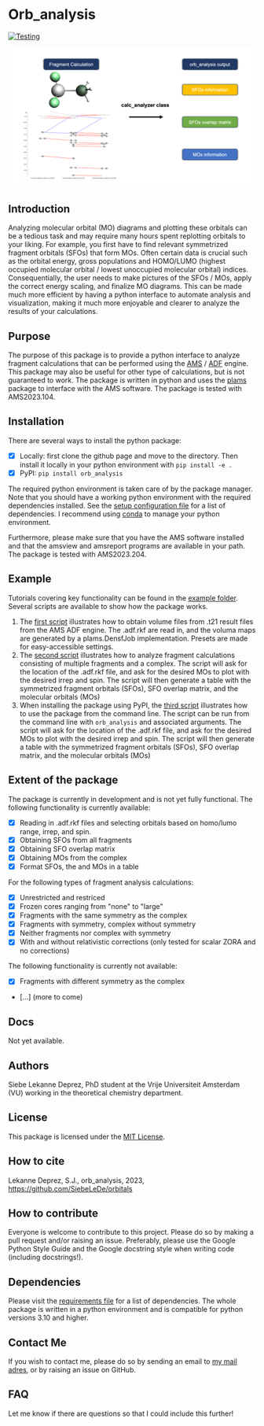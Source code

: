# Orb_analysis

[![Testing](https://github.com/SiebeLeDe/orbitals/actions/workflows/build_python_versions.yml/badge.svg)](https://github.com/SiebeLeDe/orbitals/actions/workflows/build_python_versions.yml.yml)

<!-- [![Documentation](https://github.com/SiebeLeDe/orbitals/actions/workflows/build_docs.yml/badge.svg)](https://github.com/SiebeLeDe/orbitals/actions/workflows/build_docs.yml)

[![PyPI version](https://badge.fury.io/py/pyfrag-plotter.svg)](https://badge.fury.io/py/pyfrag-plotter) [![PyPI pyversions](https://img.shields.io/pypi/pyversions/pyfrag-plotter.svg)](https://pypi.python.org/pypi/pyfrag-plotter/) [![PyPI license](https://img.shields.io/pypi/l/pyfrag-plotter.svg)](https://pypi.python.org/pypi/pyfrag-plotter/) [![PyPI status](https://img.shields.io/pypi/status/pyfrag-plotter.svg)](https://pypi.python.org/pypi/pyfrag-plotter/) -->

![Overview Figure](docs/_static/Overview_figure.png)

## Introduction

Analyzing molecular orbital (MO) diagrams and plotting these orbitals can be a tedious task and may require many hours spent replotting orbitals to your liking. For example, you first have to find relevant symmetrized fragment orbitals (SFOs) that form MOs. Often certain data is crucial such as the orbital energy, gross populations and HOMO/LUMO (highest occupied molecular orbital / lowest unoccupied molecular orbital) indices. Consequentially, the user needs to make pictures of the SFOs / MOs, apply the correct energy scaling, and finalize MO diagrams. This can be made much more efficient by having a python interface to automate analysis and visualization, making it much more enjoyable and clearer to analyze the results of your calculations.

## Purpose

The purpose of this package is to provide a python interface to analyze fragment calculations that can be performed using the [AMS](https://www.scm.com/doc/AMS/index.html) / [ADF](https://www.scm.com/doc/ADF/index.html) engine. This package may also be useful for other type of calculations, but is not guaranteed to work. The package is written in python and uses the [plams](https://www.scm.com/doc/plams/index.html) package to interface with the AMS software. The package is tested with AMS2023.104.

## Installation

There are several ways to install the python package:

- [X] Locally: first clone the github page and move to the directory. Then install it locally in your python environment with
  ``pip install -e .``
- [X] PyPI: ``pip install orb_analysis``

The required python environment is taken care of by the package manager. Note that you should have a working python environment with the required dependencies installed. See the [setup configuration file](setup.cfg) for a list of dependencies. I recommend using [conda](https://docs.conda.io/en/latest/) to manage your python environment.

Furthermore, please make sure that you have the AMS software installed and that the amsview and amsreport programs are available in your path. The package is tested with AMS2023.204.

## Example

Tutorials covering key functionality can be found in the [example folder](scripts). Several scripts are available to show how the package works.

1. The [first script](scripts/densf_example.py) illustrates how to obtain volume files from .t21 result files from the AMS ADF engine. The .adf.rkf are read in, and the voluma maps are generated by a plams.DensfJob implementation. Presets are made for easy-accessible settings.
2. The [second script](scripts/analysis_example.py) illustrates how to analyze fragment calculations consisting of multiple fragments and a complex. The script will ask for the location of the .adf.rkf file, and ask for the desired MOs to plot with the desired irrep and spin. The script will then generate a table with the symmetrized fragment orbitals (SFOs), SFO overlap matrix, and the molecular orbitals (MOs)
3. When installing the package using PyPI, the [third script](scripts/plot_example.py) illustrates how to use the package from the command line. The script can be run from the command line with ``orb_analysis`` and associated arguments. The script will ask for the location of the .adf.rkf file, and ask for the desired MOs to plot with the desired irrep and spin. The script will then generate a table with the symmetrized fragment orbitals (SFOs), SFO overlap matrix, and the molecular orbitals (MOs)

## Extent of the package

The package is currently in development and is not yet fully functional. The following functionality is currently available:

- [X] Reading in .adf.rkf files and selecting orbitals based on homo/lumo range, irrep, and spin.
- [X] Obtaining SFOs from all fragments
- [X] Obtaining SFO overlap matrix
- [X] Obtaining MOs from the complex
- [X] Format SFOs, the and MOs in a table

For the following types of fragment analysis calculations:

- [X] Unrestricted and restriced
- [X] Frozen cores ranging from "none" to "large"
- [X] Fragments with the same symmetry as the complex
- [X] Fragments with symmetry, complex without symmetry
- [X] Neither fragments nor complex with symmetry
- [X] With and without relativistic corrections (only tested for scalar ZORA and no corrections)

The following functionality is currently not available:

- [X] Fragments with different symmetry as the complex

- [...] (more to come)

## Docs

Not yet available.

## Authors

Siebe Lekanne Deprez, PhD student at the Vrije Universiteit Amsterdam (VU) working in the theoretical chemistry department.

## License

This package is licensed under the [MIT License](LICENSE.txt).

## How to cite

Lekanne Deprez, S.J., orb_analysis, 2023, https://github.com/SiebeLeDe/orbitals

## How to contribute

Everyone is welcome to contribute to this project. Please do so by making a pull request and/or raising an issue. Preferably, please use the Google Python Style Guide and the Google docstring style when writing code (including docstrings!).

## Dependencies

Please visit the [requirements file](requirements.txt) for a list of dependencies. The whole package is written in a python environment and is compatible for python versions 3.10 and higher.

## Contact Me

If you wish to contact me, please do so by sending an email to [my mail adres](s.j.lekanne.deprez@vu.nl), or by raising an issue on GitHub.

## FAQ

Let me know if there are questions so that I could include this further!
